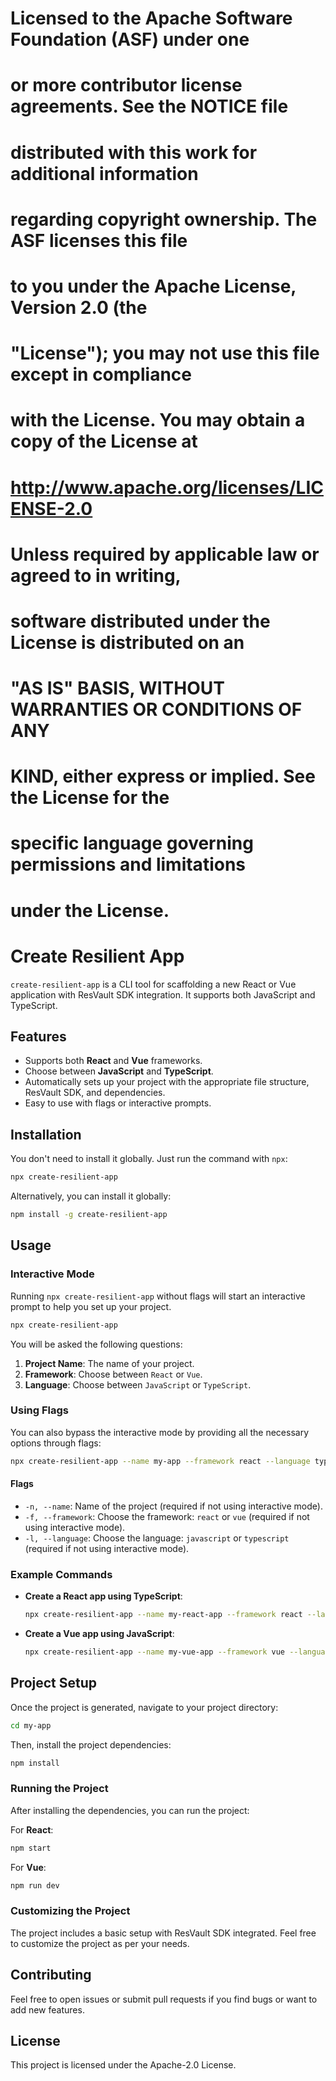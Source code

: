 #
# Licensed to the Apache Software Foundation (ASF) under one
# or more contributor license agreements.  See the NOTICE file
# distributed with this work for additional information
# regarding copyright ownership.  The ASF licenses this file
# to you under the Apache License, Version 2.0 (the
# "License"); you may not use this file except in compliance
# with the License.  You may obtain a copy of the License at
#
#  http://www.apache.org/licenses/LICENSE-2.0
#
# Unless required by applicable law or agreed to in writing,
# software distributed under the License is distributed on an
# "AS IS" BASIS, WITHOUT WARRANTIES OR CONDITIONS OF ANY
# KIND, either express or implied.  See the License for the
# specific language governing permissions and limitations
# under the License.
#


# Create Resilient App

`create-resilient-app` is a CLI tool for scaffolding a new React or Vue application with ResVault SDK integration. It supports both JavaScript and TypeScript.

## Features

- Supports both **React** and **Vue** frameworks.
- Choose between **JavaScript** and **TypeScript**.
- Automatically sets up your project with the appropriate file structure, ResVault SDK, and dependencies.
- Easy to use with flags or interactive prompts.

## Installation

You don't need to install it globally. Just run the command with `npx`:

```bash
npx create-resilient-app
```

Alternatively, you can install it globally:

```bash
npm install -g create-resilient-app
```

## Usage

### Interactive Mode

Running `npx create-resilient-app` without flags will start an interactive prompt to help you set up your project.

```bash
npx create-resilient-app
```

You will be asked the following questions:

1. **Project Name**: The name of your project.
2. **Framework**: Choose between `React` or `Vue`.
3. **Language**: Choose between `JavaScript` or `TypeScript`.

### Using Flags

You can also bypass the interactive mode by providing all the necessary options through flags:

```bash
npx create-resilient-app --name my-app --framework react --language typescript
```

#### Flags

- `-n, --name`: Name of the project (required if not using interactive mode).
- `-f, --framework`: Choose the framework: `react` or `vue` (required if not using interactive mode).
- `-l, --language`: Choose the language: `javascript` or `typescript` (required if not using interactive mode).

### Example Commands

- **Create a React app using TypeScript**:

  ```bash
  npx create-resilient-app --name my-react-app --framework react --language typescript
  ```

- **Create a Vue app using JavaScript**:

  ```bash
  npx create-resilient-app --name my-vue-app --framework vue --language javascript
  ```

## Project Setup

Once the project is generated, navigate to your project directory:

```bash
cd my-app
```

Then, install the project dependencies:

```bash
npm install
```

### Running the Project

After installing the dependencies, you can run the project:

For **React**:

```bash
npm start
```

For **Vue**:

```bash
npm run dev
```

### Customizing the Project

The project includes a basic setup with ResVault SDK integrated. Feel free to customize the project as per your needs.

## Contributing

Feel free to open issues or submit pull requests if you find bugs or want to add new features.

## License

This project is licensed under the Apache-2.0 License.
